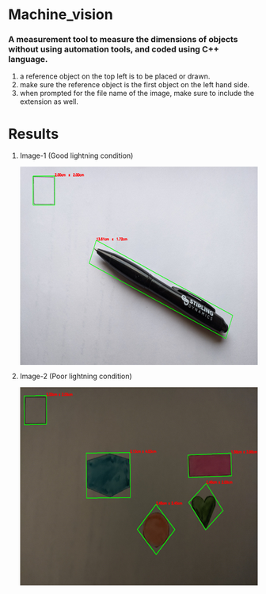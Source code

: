 # Machine_vision
<h3>A measurement tool to measure the dimensions of objects without using automation tools, and coded using C++ language. </h3>
<p>
  <ol>
    <li>
       a reference object on the top left is to be placed or drawn.
    </li>
    <li>
      make sure the reference object is the first object on the left hand side.
    </li>
    <li>
      when prompted for the file name of the image, make sure to include the extension as well.
    </li>
  </ol>
</p>


<h1 align="left"> Results</h1>
<ol>
  <li>
    <p>
      Image-1 (Good lightning condition)
    </p>
    <img align="center" alt="Pen" height="400" width="600" src="https://github.com/Kishor-Ramesh/Machine_vision/blob/main/results/pen_evidance.png">
  </li>
  <li>
    <p>
      Image-2 (Poor lightning condition)
    </p>
    <img aligh="center" alt="Patterns" height="400" width="600" src="https://github.com/Kishor-Ramesh/Machine_vision/blob/main/results/lowlight_evidence.png">
  </li>
</ol>


